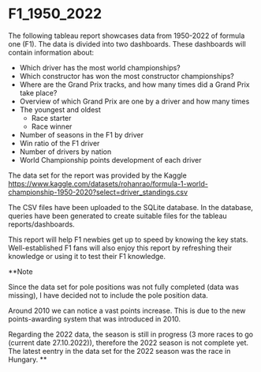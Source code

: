 # F1_1950_2022

The following tableau report showcases data from 1950-2022 of formula one (F1).
The data is divided into two dashboards.
These dashboards will contain information about:
- Which driver has the most world championships?
- Which constructor has won the most constructor championships?
- Where are the Grand Prix tracks, and how many times did a Grand Prix take place?
- Overview of which Grand Prix are one by a driver and how many times
- The youngest and oldest
  - Race starter
  - Race winner
- Number of seasons in the F1 by driver
- Win ratio of the F1 driver
- Number of drivers by nation
- World Championship points development of each driver

The data set for the report was provided by the Kaggle
https://www.kaggle.com/datasets/rohanrao/formula-1-world-championship-1950-2020?select=driver_standings.csv

The CSV files have been uploaded to the SQLite database. In the database, queries have been generated to create suitable files for the tableau reports/dashboards.

This report will help F1 newbies get up to speed by knowing the key stats. Well-established F1 fans will also enjoy this report by refreshing their knowledge or using it to test their F1 knowledge.

**Note

Since the data set for pole positions was not fully completed (data was missing), I have decided not to include the pole position data.

Around 2010 we can notice a vast points increase. This is due to the new points-awarding system that was introduced in 2010.

Regarding the 2022 data, the season is still in progress (3 more races to go (current date 27.10.2022)), therefore the 2022 season is not complete yet. The latest eentry in the data set for the 2022 season was the race in Hungary.
**

